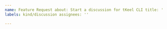 ```yaml
---
name: Feature Request about: Start a discussion for tKeel CLI title: ''
labels: kind/discussion assignees: ''

---
```

